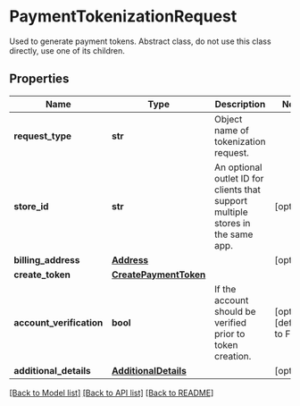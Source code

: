 # PaymentTokenizationRequest

Used to generate payment tokens. Abstract class, do not use this class directly, use one of its children.
## Properties
Name | Type | Description | Notes
------------ | ------------- | ------------- | -------------
**request_type** | **str** | Object name of tokenization request. | 
**store_id** | **str** | An optional outlet ID for clients that support multiple stores in the same app. | [optional] 
**billing_address** | [**Address**](Address.md) |  | [optional] 
**create_token** | [**CreatePaymentToken**](CreatePaymentToken.md) |  | 
**account_verification** | **bool** | If the account should be verified prior to token creation. | [optional] [default to False]
**additional_details** | [**AdditionalDetails**](AdditionalDetails.md) |  | [optional] 

[[Back to Model list]](../README.md#documentation-for-models) [[Back to API list]](../README.md#documentation-for-api-endpoints) [[Back to README]](../README.md)


